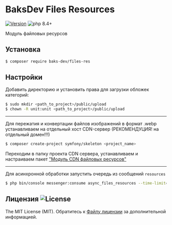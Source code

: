 # BaksDev Files Resources

[![Version](https://img.shields.io/badge/version-7.2.0-blue)](https://github.com/baks-dev/files-res/releases)
![php 8.4+](https://img.shields.io/badge/php-min%208.4-red.svg)

Модуль файловых ресурсов

## Установка

``` bash
$ composer require baks-dev/files-res
```

## Настройки

Добавить директорию и установить права для загрузки обложек категорий:

``` bash
$ sudo mkdir <path_to_project>/public/upload
$ chown -R unit:unit <path_to_project>/public/upload

``` 

***

Для пережатия и конвертации файлов изображений в формат .webp устанавливаем на отдельный хост CDN-сервер (РЕКОМЕНДУЦИЯ!
на отдельный домен!!!)

``` bash
$ composer create-project symfony/skeleton <project_name>
```

Переходим в папку проекта CDN cервера, устанавливаем и настраиваем
пакет ["Модуль CDN файловых ресурсов"](https://github.com/baks-dev/files-cdn)

***

Для асинхронной обработки запустить очередь из сообщений `resources`

``` bash
$ php bin/console messenger:consume async_files_resources --time-limit=3600
``` 

## Лицензия ![License](https://img.shields.io/badge/MIT-green)

The MIT License (MIT). Обратитесь к [Файлу лицензии](LICENSE.md) за дополнительной информацией.

